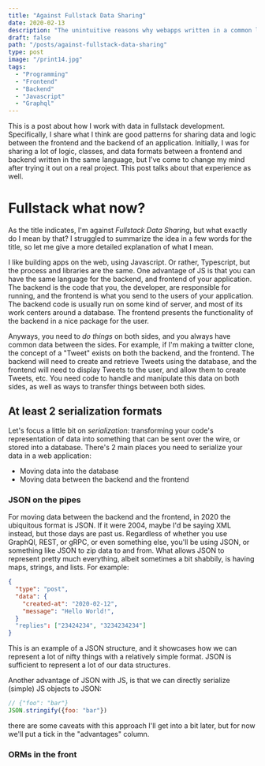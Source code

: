 ```yaml
---
title: "Against Fullstack Data Sharing"
date: 2020-02-13
description: "The unintuitive reasons why webapps written in a common language shouldn't share data formats"
draft: false
path: "/posts/against-fullstack-data-sharing"
type: post
image: "/print14.jpg"
tags:
  - "Programming"
  - "Frontend"
  - "Backend"
  - "Javascript"
  - "Graphql"
---
```


This is a post about how I work with data in fullstack development. Specifically, I share what I think are
good patterns for sharing data and logic between the frontend and the backend of an application.
Initially, I was for sharing a lot of logic, classes, and data formats between a frontend and backend
written in the same language, but I've come to change my mind after trying it out on a real project. This
post talks about that experience as well.

# Fullstack what now?

As the title indicates, I'm against *Fullstack Data Sharing*, but what exactly do I mean by that?
I struggled to summarize the idea in a few words for the title, so let me give a more detailed
explanation of what I mean.

I like building apps on the web, using Javascript. Or rather, Typescript, but the process and libraries
are the same. One advantage of JS is that you can have the same language for the backend, and
frontend of your application. The backend is the code that you, the developer, are responsible for
running, and the frontend is what you send to the users of your application. The backend code is
usually run on some kind of server, and most of its work centers around a database. The frontend
presents the functionality of the backend in a nice package for the user.

Anyways, you need to *do things* on both sides, and you always have common data between the sides.
For example, if I'm making a twitter clone, the concept of a "Tweet" exists on both the backend,
and the frontend. The backend will need to create and retrieve Tweets using the database,
and the frontend will need to display Tweets to the user, and allow them to create Tweets, etc.
You need code to handle and manipulate this data on both sides, as well as ways to transfer
things between both sides.

## At least 2 serialization formats

Let's focus a little bit on *serialization*: transforming your code's representation of data
into something that can be sent over the wire, or stored into a database. There's 2 main places
you need to serialize your data in a web application:

  - Moving data into the database
  - Moving data between the backend and the frontend

### JSON on the pipes

For moving data between the backend and the frontend, in 2020 the ubiquitous format is JSON. If it
were 2004, maybe I'd be saying XML instead, but those days are past us. Regardless of whether
you use GraphQl, REST, or gRPC, or even something else, you'll be using JSON, or something like JSON
to zip data to and from. What allows JSON to represent pretty much everything, albeit sometimes
a bit shabbily, is having maps, strings, and lists. For example:

```json
{
  "type": "post",
  "data": {
    "created-at": "2020-02-12",
    "message": "Hello World!",
  }
  "replies": ["23424234", "3234234234"]
}
```

This is an example of a JSON structure, and it showcases how we can represent a lot of nifty things
with a relatively simple format. JSON is sufficient to represent a lot of our data structures.

Another advantage of JSON with JS, is that we can directly serialize (simple) JS objects to JSON:

```js
// {"foo": "bar"}
JSON.stringify({foo: "bar"})
```

there are some caveats with this approach I'll get into a bit later, but for now we'll put a tick
in the "advantages" column.

### ORMs in the front
